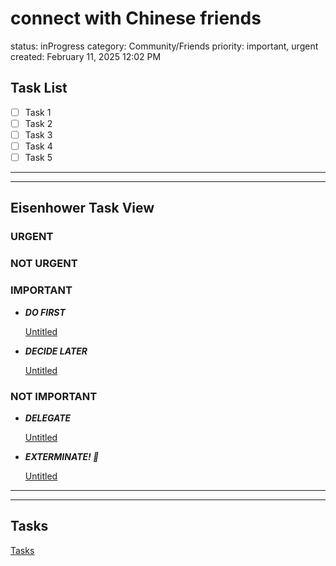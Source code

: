# connect with Chinese friends

status: inProgress
category: Community/Friends
priority: important, urgent
created: February 11, 2025 12:02 PM

## Task List

- [ ]  Task 1
- [ ]  Task 2
- [ ]  Task 3
- [ ]  Task 4
- [ ]  Task 5

---

---

## Eisenhower Task View

### URGENT

### NOT URGENT

### IMPORTANT

- ***DO FIRST***
    
    [Untitled](connect%20with%20Chinese%20friends%201976509554a780d9b836d975010fbadc/Untitled%201986509554a780be9555c4581e4fee40.csv)
    

- ***DECIDE LATER***
    
    [Untitled](connect%20with%20Chinese%20friends%201976509554a780d9b836d975010fbadc/Untitled%201986509554a780ea8c5cd5d6ccb88b84.csv)
    

### NOT IMPORTANT

- ***DELEGATE***
    
    [Untitled](connect%20with%20Chinese%20friends%201976509554a780d9b836d975010fbadc/Untitled%201986509554a7802d9c7cebae93e4fa84.csv)
    

- ***EXTERMINATE! 🤖***
    
    [Untitled](connect%20with%20Chinese%20friends%201976509554a780d9b836d975010fbadc/Untitled%201986509554a780b59a0edb8ac29b9dc9.csv)
    

---

---

## Tasks

[Tasks](connect%20with%20Chinese%20friends%201976509554a780d9b836d975010fbadc/Tasks%201986509554a78005ac35f4a8f8375cf1.csv)